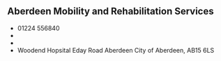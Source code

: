 
## Aberdeen Mobility and Rehabilitation Services

- <i class="fa fa-phone"></i> 01224 556840
- <i class="fa fa-envelope"></i> <a href="mailto:"></a>
- <i class="fa fa-home"></i> []()
- <i class="fa fa-building"></i> Woodend Hopsital Eday Road   Aberdeen City of Aberdeen, AB15 6LS
